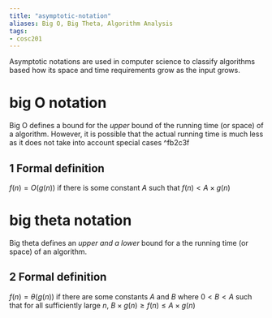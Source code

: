 ```yaml
---
title: "asymptotic-notation"
aliases: Big O, Big Theta, Algorithm Analysis
tags: 
- cosc201
---
```


Asymptotic notations are used in computer science to classify algorithms based how its space and time requirements grow as the input grows. 


# big O notation

Big O defines a bound for the *upper*  bound of the running time (or space) of a algorithm. However, it is possible that the actual running time is much less as it does not take into account special cases ^fb2c3f


## 1 Formal definition

$f(n) = O(g(n))$ if there is some constant $A$ such that $f(n) < A \times g(n)$


# big theta notation

Big theta defines an *upper and a lower* bound for a the running time (or space) of an algorithm. 


## 2 Formal definition

$f(n) = \theta(g(n))$ if there are some constants $A$ and $B$ where $0 < B < A$ such that for all sufficiently large $n$, $B \times g(n) \geq f(n) \leq A \times g(n)$
